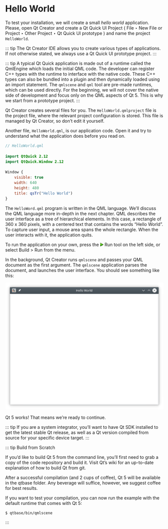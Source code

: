 # Hello World

To test your installation, we will create a small *hello world* application. Please, open Qt Creator and create a Qt Quick UI Project ( File ‣ New File or Project ‣ Other Project ‣ Qt Quick UI prototype ) and name the project `HelloWorld`.

::: tip
The Qt Creator IDE allows you to create various types of applications. If not otherwise stated, we always use a Qt Quick UI prototype project.
:::

::: tip
A typical Qt Quick application is made out of a runtime called the QmlEngine which loads the initial QML code. The developer can register C++ types with the runtime to interface with the native code. These C++ types can also be bundled into a plugin and then dynamically loaded using an import statement. The `qmlscene` and `qml` tool are pre-made runtimes, which can be used directly. For the beginning, we will not cover the native side of development and focus only on the QML aspects of Qt 5. This is why we start from a prototype project.
:::

Qt Creator creates several files for you. The `HelloWorld.qmlproject` file is the project file, where the relevant project configuration is stored. This file is managed by Qt Creator, so don’t edit it yourself.

Another file, `HelloWorld.qml`, is our application code. Open it and try to understand what the application does before you read on.

```qml
// HelloWorld.qml

import QtQuick 2.12
import QtQuick.Window 2.12

Window {
    visible: true
    width: 640
    height: 480
    title: qsTr("Hello World")
}
```

The `HelloWord.qml` program is written in the QML language. We’ll discuss the QML language more in-depth in the next chapter. QML describes the user interface as a tree of hierarchical elements. In this case, a rectangle of 360 x 360 pixels, with a centered text that contains the words “Hello World”. To capture user input, a mouse area spans the whole rectangle. When the user interacts with it, the application quits.

To run the application on your own, press the ![](./assets/qtcreator-run.png) Run tool on the left side, or select Build > Run from the menu.

In the background, Qt Creator runs `qmlscene` and passes your QML document as the first argument. The `qmlscene` application parses the document, and launches the user interface. You should see something like this:

![](./assets/example.png)

Qt 5 works! That means we’re ready to continue.

::: tip
If you are a system integrator, you’ll want to have Qt SDK installed to get the latest stable Qt release, as well as a Qt version compiled from source for your specific device target.
:::

::: tip
Build from Scratch

If you’d like to build Qt 5 from the command line, you’ll first need to grab a copy of the code repository and build it. Visit Qt’s wiki for an up-to-date explanation of how to build Qt from git.

After a successful compilation (and 2 cups of coffee), Qt 5 will be available in the qtbase folder. Any beverage will suffice, however, we suggest coffee for best results.

If you want to test your compilation, you can now run the example with the default runtime that comes with Qt 5:

    $ qtbase/bin/qmlscene
:::

